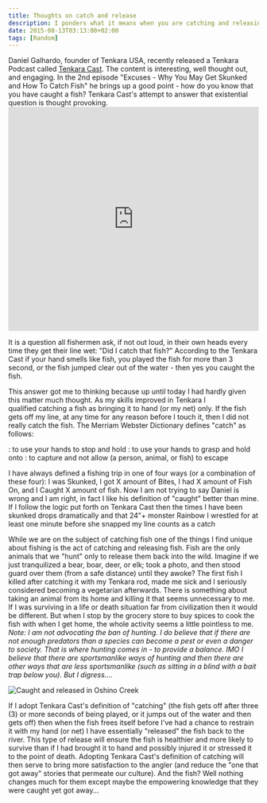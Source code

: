 ```yaml
---
title: Thoughts on catch and release
description: I ponders what it means when you are catching and releasing fish...
date: 2015-08-13T03:13:00+02:00
tags: [Random]
---
```

<div class="text-lg mt-2">
<p class="mb-2">Daniel Galhardo, founder of Tenkara USA, recently released a Tenkara Podcast called <a href="https://soundcloud.com/tenkara" target="_blank" rel="noopener noreferrer" class="text-red-500 hover:bg-red-500 hover:text-white">Tenkara Cast</a>. The content is interesting, well thought out, and engaging. In the 2nd episode "<span class="semibold">Excuses - Why You May Get Skunked and How To Catch Fish" he brings up a good point - how do you know that you have caught a fish? Tenkara Cast's attempt to answer that existential question is thought provoking.</span>

<iframe src="https://w.soundcloud.com/player/?url=https%3A//api.soundcloud.com/tracks/218858254&amp;auto_play=false&amp;hide_related=false&amp;show_comments=true&amp;show_user=true&amp;show_reposts=false&amp;visual=true" width="100%" height="450" frameborder="no" scrolling="no"></iframe>

<p class="mb-2 mt-2">It is a question all fishermen ask, if not out loud, in their own heads every time they get their line wet: "Did I catch that fish?" According to the Tenkara Cast if your hand smells like fish, you played the fish for more than 3 second, or the fish jumped clear out of the water - then yes you caught the fish.</p>

<p class="mb-2 mt-2">This answer got me to thinking because up until today I had hardly given this matter much thought. As my skills improved in Tenkara I qualified catching a fish as bringing it to hand (or my net) only. If the fish gets off my line, at any time for any reason before I touch it, then I did not really catch the fish. The Merriam Webster Dictionary defines "catch" as follows:</p>

<p class="mt-2 mb-2">: to use your hands to stop and hold
: to use your hands to grasp and hold onto
: to capture and not allow (a person, animal, or fish) to escape</p>

<p class="mb-2 mt-2">I have always defined a fishing trip in one of four ways (or a combination of these four): I was <span class="underline;">Skunked</span>, I got X amount of <span class="underline;">Bites</span>, I had X amount of <span class="underline;">Fish On</span>, and I <span class="underline;">Caught</span> X amount of fish. Now I am not trying to say Daniel is wrong and I am right, in fact I like his definition of "caught" better than mine. If I follow the logic put forth on Tenkara Cast then the times I have been skunked drops dramatically and that 24"+ monster Rainbow I wrestled for at least one minute before she snapped my line counts as a catch</p>



<p class="mb-2 mt-2">While we are on the subject of catching fish one of the things I find unique about fishing is the act of catching and releasing fish. Fish are the only animals that we "hunt" only to release them back into the wild. Imagine if we just tranquilized a bear, boar, deer, or elk; took a photo, and then stood guard over them (from a safe distance) until they awoke? The first fish I killed after catching it with my Tenkara rod, made me sick and I seriously considered becoming a vegetarian afterwards. There is something about taking an animal from its home and killing it that seems unnecessary to me. If I was surviving in a life or death situation far from civilization then it would be different. But when I stop by the grocery store to buy spices to cook the fish with when I get home, the whole activity seems a little pointless to me. <em>Note: I am not advocating the ban of hunting. I do believe that if there are not enough predators than a species can become a pest or even a danger to society. That is where hunting comes in - to provide a balance. IMO I believe that there are sportsmanlike ways of hunting and then there are other ways that are less sportsmanlike (such as sitting in a blind with a bait trap below you). But I digress....</em></p>

<img class="w-8/12 rounded-lg shadow-lg mx-auto" src="https://fallfish-tenkara-images.s3-us-west-1.amazonaws.com/FfT+-+Catch+%26+Release/Catch-Release_Japan_Tokyo_Tenkara_Oshino-Creek.JPG" alt="Caught and released in Oshino Creek" />

<p class="mb-2 mt-2">If I adopt Tenkara Cast's definition of "catching" (the fish gets off after three (3) or more seconds of being played, or it jumps out of the water and then gets off) then when the fish frees itself before I've had a chance to restrain it with my hand (or net) I have essentially "released" the fish back to the river. This type of release will ensure the fish is healthier and more likely to survive than if I had brought it to hand and possibly injured it or stressed it to the point of death. Adopting Tenkara Cast's definition of catching will then serve to bring more satisfaction to the angler (and reduce the "one that got away" stories that permeate our culture). And the fish? Well nothing changes much for them except maybe the empowering knowledge that they were caught yet got away...</p>
</div>